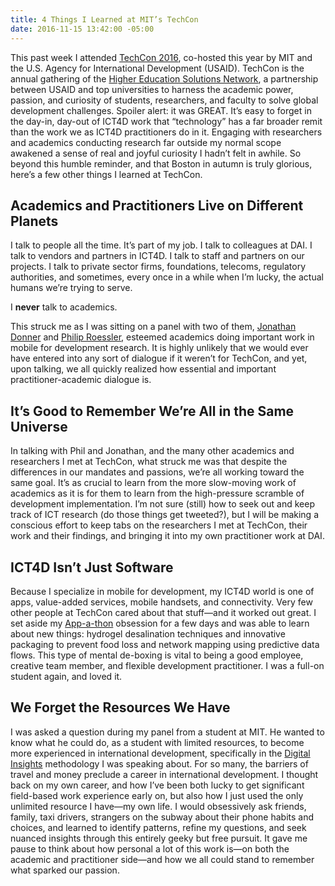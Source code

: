 ```yaml
---
title: 4 Things I Learned at MIT’s TechCon
date: 2016-11-15 13:42:00 -05:00
---
```


This past week I attended [TechCon 2016](http://www.hesntechcon.com/), co-hosted this year by MIT and the U.S. Agency for International Development (USAID). TechCon is the annual gathering of the [Higher Education Solutions Network](https://www.usaid.gov/hesn), a partnership between USAID and top universities to harness the academic power, passion, and curiosity of students, researchers, and faculty to solve global development challenges. Spoiler alert: it was GREAT. It’s easy to forget in the day-in, day-out of ICT4D work that “technology” has a far broader remit than the work we as ICT4D practitioners do in it. Engaging with researchers and academics conducting research far outside my normal scope awakened a sense of real and joyful curiosity I hadn’t felt in awhile. So beyond this humble reminder, and that Boston in autumn is truly glorious, here’s a few other things I learned at TechCon.

## Academics and Practitioners Live on Different Planets

I talk to people all the time. It’s part of my job. I talk to colleagues at DAI. I talk to vendors and partners in ICT4D. I talk to staff and partners on our projects. I talk to private sector firms, foundations, telecoms, regulatory authorities, and sometimes, every once in a while when I’m lucky, the actual humans we’re trying to serve.

I **never** talk to academics.

This struck me as I was sitting on a panel with two of them, [Jonathan Donner](http://cariboudigital.net/dvteam/jonathan-donner/) and [Philip Roessler](https://philiproessler.net/), esteemed academics doing important work in mobile for development research. It is highly unlikely that we would ever have entered into any sort of dialogue if it weren’t for TechCon, and yet, upon talking, we all quickly realized how essential and important practitioner-academic dialogue is.

## It’s Good to Remember We’re All in the Same Universe

In talking with Phil and Jonathan, and the many other academics and researchers I met at TechCon, what struck me was that despite the differences in our mandates and passions, we’re all working toward the same goal. It’s as crucial to learn from the more slow-moving work of academics as it is for them to learn from the high-pressure scramble of development implementation. I’m not sure (still) how to seek out and keep track of ICT research (do those things get tweeted?), but I will be making a conscious effort to keep tabs on the researchers I met at TechCon, their work and their findings, and bringing it into my own practitioner work at DAI.

## ICT4D Isn’t Just Software

Because I specialize in mobile for development, my ICT4D world is one of apps, value-added services, mobile handsets, and connectivity. Very few other people at TechCon cared about that stuff—and it worked out great. I set aside my [App-a-thon](https://dai-global-digital.com/tags/?tag=appathon-2016) obsession for a few days and was able to learn about new things: hydrogel desalination techniques and innovative packaging to prevent food loss and network mapping using predictive data flows. This type of mental de-boxing is vital to being a good employee, creative team member, and flexible development practitioner. I was a full-on student again, and loved it.

## We Forget the Resources We Have

I was asked a question during my panel from a student at MIT. He wanted to know what he could do, as a student with limited resources, to become more experienced in international development, specifically in the [Digital Insights](https://dai-global-digital.com/tags/?tag=digital-insights) methodology I was speaking about. For so many, the barriers of travel and money preclude a career in international development. I thought back on my own career, and how I’ve been both lucky to get significant field-based work experience early on, but also how I just used the only unlimited resource I have—my own life. I would obsessively ask friends, family, taxi drivers, strangers on the subway about their phone habits and choices, and learned to identify patterns, refine my questions, and seek nuanced insights through this entirely geeky but free pursuit. It gave me pause to think about how personal a lot of this work is—on both the academic and practitioner side—and how we all could stand to remember what sparked our passion.